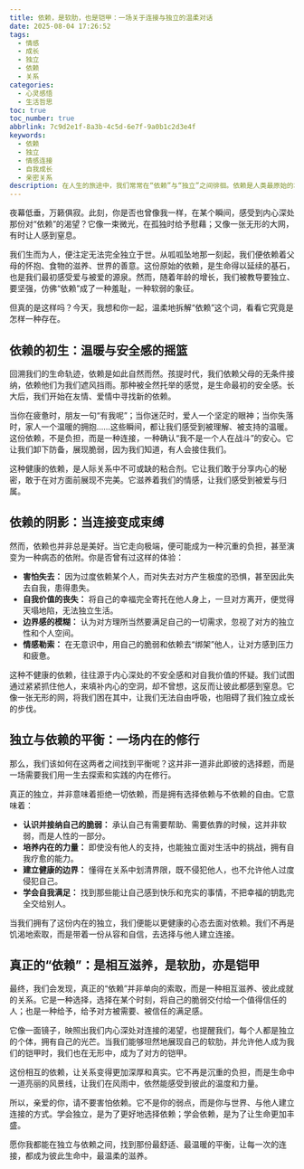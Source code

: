 ```yaml
---
title: 依赖，是软肋，也是铠甲：一场关于连接与独立的温柔对话
date: 2025-08-04 17:26:52
tags:
  - 情感
  - 成长
  - 独立
  - 依赖
  - 关系
categories:
  - 心灵感悟
  - 生活哲思
toc: true
toc_number: true
abbrlink: 7c9d2e1f-8a3b-4c5d-6e7f-9a0b1c2d3e4f
keywords:
  - 依赖
  - 独立
  - 情感连接
  - 自我成长
  - 亲密关系
description: 在人生的旅途中，我们常常在“依赖”与“独立”之间徘徊。依赖是人类最原始的本能，它带来温暖与安全，却也可能成为束缚。这篇文章将带你深入探讨依赖的本质，如何从脆弱的依附走向健康的连接，最终发现，真正的依赖，是相互滋养，是软肋，亦是铠甲。
---
```


夜幕低垂，万籁俱寂。此刻，你是否也曾像我一样，在某个瞬间，感受到内心深处那份对“依赖”的渴望？它像一束微光，在孤独时给予慰藉；又像一张无形的大网，有时让人感到窒息。

我们生而为人，便注定无法完全独立于世。从呱呱坠地那一刻起，我们便依赖着父母的怀抱、食物的滋养、世界的善意。这份原始的依赖，是生命得以延续的基石，也是我们最初感受爱与被爱的源泉。然而，随着年龄的增长，我们被教导要独立、要坚强，仿佛“依赖”成了一种羞耻，一种软弱的象征。

但真的是这样吗？今天，我想和你一起，温柔地拆解“依赖”这个词，看看它究竟是怎样一种存在。

## 依赖的初生：温暖与安全感的摇篮

回溯我们的生命轨迹，依赖是如此自然而然。孩提时代，我们依赖父母的无条件接纳，依赖他们为我们遮风挡雨。那种被全然托举的感觉，是生命最初的安全感。长大后，我们开始在友情、爱情中寻找新的依赖。

当你在疲惫时，朋友一句“有我呢”；当你迷茫时，爱人一个坚定的眼神；当你失落时，家人一个温暖的拥抱……这些瞬间，都让我们感受到被理解、被支持的温暖。这份依赖，不是负担，而是一种连接，一种确认“我不是一个人在战斗”的安心。它让我们卸下防备，展现脆弱，因为我们知道，有人会接住我们。

这种健康的依赖，是人际关系中不可或缺的粘合剂。它让我们敢于分享内心的秘密，敢于在对方面前展现不完美。它滋养着我们的情感，让我们感受到被爱与归属。

## 依赖的阴影：当连接变成束缚

然而，依赖也并非总是美好。当它走向极端，便可能成为一种沉重的负担，甚至演变为一种病态的依附。你是否曾有过这样的体验：

*   **害怕失去：** 因为过度依赖某个人，而对失去对方产生极度的恐惧，甚至因此失去自我，患得患失。
*   **自我价值的丧失：** 将自己的幸福完全寄托在他人身上，一旦对方离开，便觉得天塌地陷，无法独立生活。
*   **边界感的模糊：** 认为对方理所当然要满足自己的一切需求，忽视了对方的独立性和个人空间。
*   **情感勒索：** 在无意识中，用自己的脆弱和依赖去“绑架”他人，让对方感到压力和疲惫。

这种不健康的依赖，往往源于内心深处的不安全感和对自我价值的怀疑。我们试图通过紧紧抓住他人，来填补内心的空洞，却不曾想，这反而让彼此都感到窒息。它像一张无形的网，将我们困在其中，让我们无法自由呼吸，也阻碍了我们独立成长的步伐。

## 独立与依赖的平衡：一场内在的修行

那么，我们该如何在这两者之间找到平衡呢？这并非一道非此即彼的选择题，而是一场需要我们用一生去探索和实践的内在修行。

真正的独立，并非意味着拒绝一切依赖，而是拥有选择依赖与不依赖的自由。它意味着：

*   **认识并接纳自己的脆弱：** 承认自己有需要帮助、需要依靠的时候，这并非软弱，而是人性的一部分。
*   **培养内在的力量：** 即使没有他人的支持，也能独立面对生活中的挑战，拥有自我疗愈的能力。
*   **建立健康的边界：** 懂得在关系中划清界限，既不侵犯他人，也不允许他人过度侵犯自己。
*   **学会自我满足：** 找到那些能让自己感到快乐和充实的事情，不把幸福的钥匙完全交给别人。

当我们拥有了这份内在的独立，我们便能以更健康的心态去面对依赖。我们不再是饥渴地索取，而是带着一份从容和自信，去选择与他人建立连接。

## 真正的“依赖”：是相互滋养，是软肋，亦是铠甲

最终，我们会发现，真正的“依赖”并非单向的索取，而是一种相互滋养、彼此成就的关系。它是一种选择，选择在某个时刻，将自己的脆弱交付给一个值得信任的人；也是一种给予，给予对方被需要、被信任的满足感。

它像一面镜子，映照出我们内心深处对连接的渴望，也提醒我们，每个人都是独立的个体，拥有自己的光芒。当我们能够坦然地展现自己的软肋，并允许他人成为我们的铠甲时，我们也在无形中，成为了对方的铠甲。

这份相互的依赖，让关系变得更加深厚和真实。它不再是沉重的负担，而是生命中一道亮丽的风景线，让我们在风雨中，依然能感受到彼此的温度和力量。

所以，亲爱的你，请不要害怕依赖。它不是你的弱点，而是你与世界、与他人建立连接的方式。学会独立，是为了更好地选择依赖；学会依赖，是为了让生命更加丰盛。

愿你我都能在独立与依赖之间，找到那份最舒适、最温暖的平衡，让每一次的连接，都成为彼此生命中，最温柔的滋养。